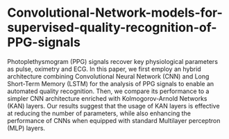 # Convolutional-Network-models-for-supervised-quality-recognition-of-PPG-signals

Photoplethysmogram (PPG) signals recover key physiological
parameters as pulse, oximetry and ECG. In this paper, we first employ an hybrid
architecture combining Convolutional Neural Network (CNN) and Long Short-Term Memory (LSTM)
for the analysis of PPG signals to enable an automated quality recognition.
Then, we compare its performance to a simpler CNN architecture enriched with Kolmogorov-Arnold
Networks (KAN) layers.
Our results suggest that the usage of KAN layers is effective at reducing the number of
parameters, while also enhancing the performance of CNNs when 
equipped with standard Multilayer perceptron (MLP) layers.
